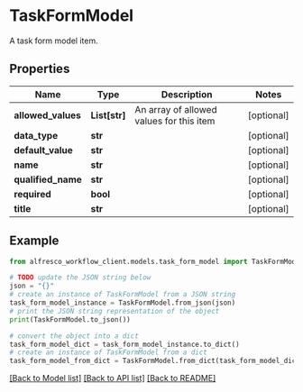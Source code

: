 # TaskFormModel

A task form model item. 

## Properties

Name | Type | Description | Notes
------------ | ------------- | ------------- | -------------
**allowed_values** | **List[str]** | An array of allowed values for this item | [optional] 
**data_type** | **str** |  | [optional] 
**default_value** | **str** |  | [optional] 
**name** | **str** |  | [optional] 
**qualified_name** | **str** |  | [optional] 
**required** | **bool** |  | [optional] 
**title** | **str** |  | [optional] 

## Example

```python
from alfresco_workflow_client.models.task_form_model import TaskFormModel

# TODO update the JSON string below
json = "{}"
# create an instance of TaskFormModel from a JSON string
task_form_model_instance = TaskFormModel.from_json(json)
# print the JSON string representation of the object
print(TaskFormModel.to_json())

# convert the object into a dict
task_form_model_dict = task_form_model_instance.to_dict()
# create an instance of TaskFormModel from a dict
task_form_model_from_dict = TaskFormModel.from_dict(task_form_model_dict)
```
[[Back to Model list]](../README.md#documentation-for-models) [[Back to API list]](../README.md#documentation-for-api-endpoints) [[Back to README]](../README.md)


